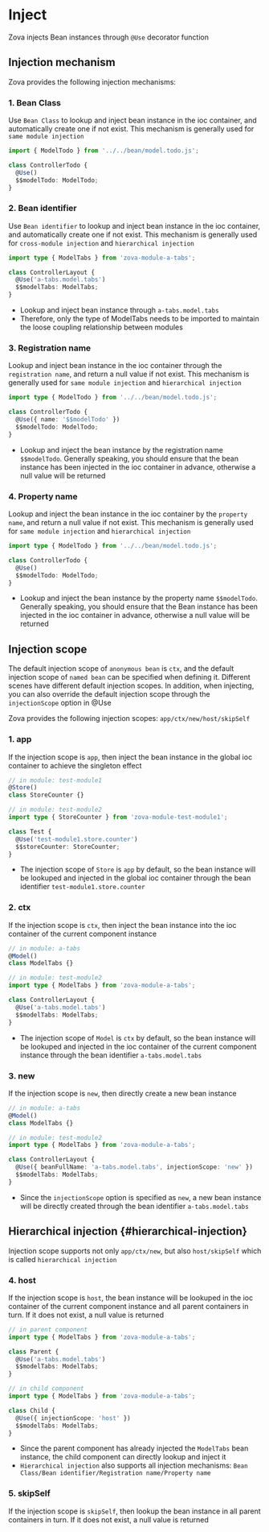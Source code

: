 # Inject

Zova injects Bean instances through `@Use` decorator function

## Injection mechanism

Zova provides the following injection mechanisms:

### 1. Bean Class

Use `Bean Class` to lookup and inject bean instance in the ioc container, and automatically create one if not exist. This mechanism is generally used for `same module injection`

```typescript
import { ModelTodo } from '../../bean/model.todo.js';

class ControllerTodo {
  @Use()
  $$modelTodo: ModelTodo;
}
```

### 2. Bean identifier

Use `Bean identifier` to lookup and inject bean instance in the ioc container, and automatically create one if not exist. This mechanism is generally used for `cross-module injection` and `hierarchical injection`

```typescript
import type { ModelTabs } from 'zova-module-a-tabs';

class ControllerLayout {
  @Use('a-tabs.model.tabs')
  $$modelTabs: ModelTabs;
}
```

- Lookup and inject bean instance through `a-tabs.model.tabs`
- Therefore, only the type of ModelTabs needs to be imported to maintain the loose coupling relationship between modules

### 3. Registration name

Lookup and inject bean instance in the ioc container through the `registration name`, and return a null value if not exist. This mechanism is generally used for `same module injection` and `hierarchical injection`

```typescript
import type { ModelTodo } from '../../bean/model.todo.js';

class ControllerTodo {
  @Use({ name: '$$modelTodo' })
  $$modelTodo: ModelTodo;
}
```

- Lookup and inject the bean instance by the registration name `$$modelTodo`. Generally speaking, you should ensure that the bean instance has been injected in the ioc container in advance, otherwise a null value will be returned

### 4. Property name

Lookup and inject the bean instance in the ioc container by the `property name`, and return a null value if not exist. This mechanism is generally used for `same module injection` and `hierarchical injection`

```typescript
import type { ModelTodo } from '../../bean/model.todo.js';

class ControllerTodo {
  @Use()
  $$modelTodo: ModelTodo;
}
```

- Lookup and inject the bean instance by the property name `$$modelTodo`. Generally speaking, you should ensure that the Bean instance has been injected in the ioc container in advance, otherwise a null value will be returned

## Injection scope

The default injection scope of `anonymous bean` is `ctx`, and the default injection scope of `named bean` can be specified when defining it. Different scenes have different default injection scopes. In addition, when injecting, you can also override the default injection scope through the `injectionScope` option in @Use

Zova provides the following injection scopes: `app/ctx/new/host/skipSelf`

### 1. app

If the injection scope is `app`, then inject the bean instance in the global ioc container to achieve the singleton effect

```typescript
// in module: test-module1
@Store()
class StoreCounter {}
```

```typescript
// in module: test-module2
import type { StoreCounter } from 'zova-module-test-module1';

class Test {
  @Use('test-module1.store.counter')
  $$storeCounter: StoreCounter;
}
```

- The injection scope of `Store` is `app` by default, so the bean instance will be lookuped and injected in the global ioc container through the bean identifier `test-module1.store.counter`

### 2. ctx

If the injection scope is `ctx`, then inject the bean instance into the ioc container of the current component instance

```typescript
// in module: a-tabs
@Model()
class ModelTabs {}
```

```typescript
// in module: test-module2
import type { ModelTabs } from 'zova-module-a-tabs';

class ControllerLayout {
  @Use('a-tabs.model.tabs')
  $$modelTabs: ModelTabs;
}
```

- The injection scope of `Model` is `ctx` by default, so the bean instance will be lookuped and injected in the ioc container of the current component instance through the bean identifier `a-tabs.model.tabs`

### 3. new

If the injection scope is `new`, then directly create a new bean instance

```typescript
// in module: a-tabs
@Model()
class ModelTabs {}
```

```typescript
// in module: test-module2
import type { ModelTabs } from 'zova-module-a-tabs';

class ControllerLayout {
  @Use({ beanFullName: 'a-tabs.model.tabs', injectionScope: 'new' })
  $$modelTabs: ModelTabs;
}
```

- Since the `injectionScope` option is specified as `new`, a new bean instance will be directly created through the bean identifier `a-tabs.model.tabs`

## Hierarchical injection {#hierarchical-injection}

Injection scope supports not only `app/ctx/new`, but also `host/skipSelf` which is called `hierarchical injection`

### 4. host

If the injection scope is `host`, the bean instance will be lookuped in the ioc container of the current component instance and all parent containers in turn. If it does not exist, a null value is returned

```typescript
// in parent component
import type { ModelTabs } from 'zova-module-a-tabs';

class Parent {
  @Use('a-tabs.model.tabs')
  $$modelTabs: ModelTabs;
}
```

```typescript
// in child component
import type { ModelTabs } from 'zova-module-a-tabs';

class Child {
  @Use({ injectionScope: 'host' })
  $$modelTabs: ModelTabs;
}
```

- Since the parent component has already injected the `ModelTabs` bean instance, the child component can directly lookup and inject it
- `Hierarchical injection` also supports all injection mechanisms: `Bean Class/Bean identifier/Registration name/Property name`

### 5. skipSelf

If the injection scope is `skipSelf`, then lookup the bean instance in all parent containers in turn. If it does not exist, a null value is returned
